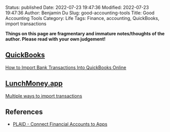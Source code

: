 Status: published
Date: 2022-07-23 19:47:36
Modified: 2022-07-23 19:47:36
Author: Benjamin Du
Slug: good-accounting-tools
Title: Good Accounting Tools
Category: Life
Tags: Finance, accounting, QuickBooks, import transactions

**Things on this page are fragmentary and immature notes/thoughts of the author. Please read with your own judgement!**

## [QuickBooks](https://quickbooks.intuit.com/)

[How to Import Bank Transactions Into QuickBooks Online](https://www.nerdwallet.com/article/small-business/how-to-import-bank-transactions-into-quickbooks-online)

## [LunchMoney.app](https://lunchmoney.app/)

[Multiple ways to import transactions](https://lunchmoney.app/features/import-transactions)

## References

- [PLAID - Connect Financial Accounts to Apps](https://plaid.com/)
